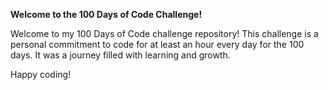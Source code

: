 **Welcome to the 100 Days of Code Challenge!**

Welcome to my 100 Days of Code challenge repository! This challenge is a personal commitment to code for at least an hour every day for the 100 days. It was a journey filled with learning and growth.

Happy coding!
